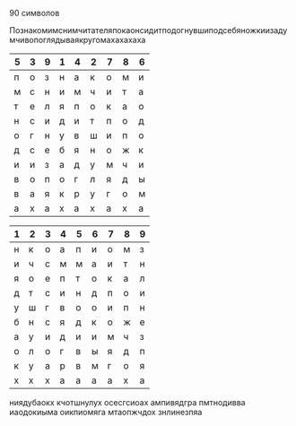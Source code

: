 90 символов

Познакомимснимчитателяпокаонсидитподогнувшиподсебяножкиизадумчивопоглядываякругомахахахаха

| 5   | 3   | 9   | 1   | 4   | 2   | 7   | 8   | 6   |
| --- | --- | --- | --- | --- | --- | --- | --- | --- |
| п   | о   | з   | н   | а   | к   | о   | м   | и   |
| м   | с   | н   | и   | м   | ч   | и   | т   | а   |
| т   | е   | л   | я   | п   | о   | к   | а   | о   |
| н   | с   | и   | д   | и   | т   | п   | о   | д   |
| о   | г   | н   | у   | в   | ш   | и   | п   | о   |
| д   | с   | е   | б   | я   | н   | о   | ж   | к   |
| и   | и   | з   | а   | д   | у   | м   | ч   | и   |
| в   | о   | п   | о   | г   | л   | я   | д   | ы   |
| в   | а   | я   | к   | р   | у   | г   | о   | м   |
| а   | х   | а   | х   | а   | х   | а   | х   | а   |

| 1   | 2   | 3   | 4   | 5   | 6   | 7   | 8   | 9   |
| --- | --- | --- | --- | --- | --- | --- | --- | --- |
| н   | к   | о   | а   | п   | и   | о   | м   | з   |
| и   | ч   | с   | м   | м   | а   | и   | т   | н   |
| я   | о   | е   | п   | т   | о   | к   | а   | л   |
| д   | т   | с   | и   | н   | д   | п   | о   | и   |
| у   | ш   | г   | в   | о   | о   | и   | п   | н   |
| б   | н   | с   | я   | д   | к   | о   | ж   | е   |
| а   | у   | и   | д   | и   | и   | м   | ч   | з   |
| о   | л   | о   | г   | в   | ы   | я   | д   | п   |
| к   | у   | а   | р   | в   | м   | г   | о   | я   |
| х   | х   | х   | а   | а   | а   | а   | х   | а   |

ниядубаокх кчотшнулух осесгсиоах ампивядгра пмтнодивва иаодокиыма оикпиомяга мтаопжчдох знлинезпяа
